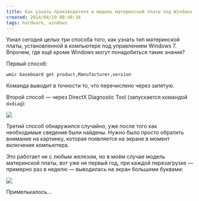 ```yaml
---
title: Как узнать производителя и модель материнской платы под Windows 7
created: 2014/04/19 00:48:34
tags: hardware, windows
---
```


Узнал сегодня целых три способа того, как узнать тип материнской платы, установленной в компьютере под управлением Windows 7. Впрочем, где ещё кроме Windows могут понадобиться такие знания?

Первый способ:

	wmic baseboard get product,Manufacturer,version

Команда выводит в точности то, что перечислено через запятую.

Второй способ — через DirectX Diagnostic Tool (запускается командой `dxdiag`):

![](http://media.drafts.cc/20140418105235.png)

Третий способ обнаружился случайно, уже после того как необходимые сведения были найдены. Нужно было просто обратить внимание на картинку, которая появляется на экране в момент включения компьютера.

Это работает не с любым железом, но в моём случае модель материнской платы, вот уже не первый год, при каждой перезагрузке — примерно раз в неделю — выводилась на экран большими буквами:

![](http://media.drafts.cc/20140419012700.jpg)

Примелькалось...

